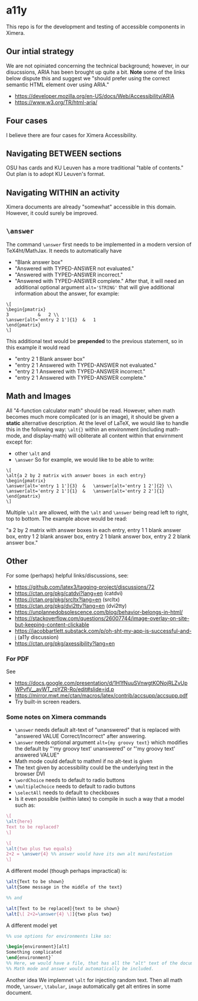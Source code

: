 # a11y

This repo is for the development and testing of accessible components in Ximera.


## Our intial strategy

We are not opiniated concerning the technical background; however, in our disucssions, ARIA has been brought up quite a bit. **Note** some of the links below dispute this and suggest we "should prefer using the correct semantic HTML element over using ARIA."
- https://developer.mozilla.org/en-US/docs/Web/Accessibility/ARIA
- https://www.w3.org/TR/html-aria/


## Four cases

I believe there are four cases for Ximera Accessibility.

## Navigating BETWEEN sections

OSU has cards and KU Leuven has a more traditional "table of contents." Out plan is to adopt KU Leuven's format.

## Navigating WITHIN an activity

Ximera documents are already "somewhat" accessible in this domain. However, it could surely be improved.

## `\answer`

The command `\answer` first needs to be implemented in a modern version of TeX4ht/MathJax.
It needs to automatically have
- "Blank answer box"
- "Answered with TYPED-ANSWER not evaluated."
- "Answered with TYPED-ANSWER incorrect."
- "Answered with TYPED-ANSWER complete."
After that, it will need an additional optional argument `alt='STRING'` that will give
additional information about the answer, for example:
```
\[
\begin{pmatrix}
3           &   2 \\
\answer[alt='entry 2 1']{1}  &   1
\end{pmatrix}
\]

```
This additional text would be **prepended** to the previous statement, so in this example it would read
- "entry 2 1 Blank answer box"
- "entry 2 1 Answered with TYPED-ANSWER not evaluated."
- "entry 2 1 Answered with TYPED-ANSWER incorrect."
- "entry 2 1 Answered with TYPED-ANSWER complete."

## Math and Images

All "4-function calculator math" should be read. However, when math becomes much more complicated (or is an image), it should be given a **static** alternative description.
At the level of LaTeX, we would like to handle this in the following way: `\alt{}` within an environment (including math-mode, and display-math) will obliterate all content within that envirnment except for:
- other `\alt` and
- `\answer`
So for example, we would like to be able to write:
```
\[
\alt{a 2 by 2 matrix with answer boxes in each entry}
\begin{pmatrix}
\answer[alt='entry 1 1']{3}  &   \answer[alt='entry 1 2']{2} \\
\answer[alt='entry 2 1']{1}  &   \answer[alt='entry 2 2']{1}
\end{pmatrix}
\]
```
Multiple `\alt` are allowed, with the `\alt` and `\answer` being read left to right, top to bottom. The example above would be read:

"a 2 by 2 matrix with answer boxes in each entry, entry 1 1 blank answer box, entry 1 2 blank answer box, entry 2 1 blank answer box, entry 2 2 blank answer box."




## Other 

For some (perhaps) helpful links/discussions, see:

* https://github.com/latex3/tagging-project/discussions/72
* https://ctan.org/pkg/catdvi?lang=en  (catdvi)
* https://ctan.org/pkg/srcltx?lang=en  (srcltx)
* https://ctan.org/pkg/dvi2tty?lang=en (dvi2tty)
* https://unplannedobsolescence.com/blog/behavior-belongs-in-html/
* https://stackoverflow.com/questions/26007744/image-overlay-on-site-but-keeping-content-clickable
* https://jacobbartlett.substack.com/p/oh-sht-my-app-is-successful-and-i (a11y discussion)
* https://ctan.org/pkg/axessibility?lang=en
### For PDF

See
* https://docs.google.com/presentation/d/1H1fNuuSVnwgtKONojRLZvUpWPvfV__avWT_rpYZR-Ro/edit#slide=id.p
* https://mirror.mwt.me/ctan/macros/latex/contrib/accsupp/accsupp.pdf
* Try built-in screen readers.

### Some notes on Ximera commands

* `\answer` needs default alt-text of "unanswered" that is replaced with "answered VALUE Correct/Incorrect" after answering.
* `\answer` needs optional argument `alt={my groovy text}` which modifies the default by "'my groovy text' unanswered" or "'my groovy text' answered VALUE"
* Math mode could default to mathml if no alt-text is given
* The text given by accessibility could be the underlying text in the browser DVI
* `\wordChoice` needs to default to radio buttons
* `\multipleChoice` needs to default to radio buttons
* `\selectAll` needs to default to checkboxes
* Is it even possible (within latex) to compile in such a way that a model such as:
```latex
\[
\alt{here}
Text to be replaced?
\]

\[
\alt{two plus two equals}
2+2 = \answer{4} %% answer would have its own alt manifestation
\]
```
A different model (though perhaps impractical) is:
```latex
\alt{Text to be shown}
\alt{Some message in the middle of the text}

%% and

\alt[Text to be replaced]{text to be shown}
\alt[\[ 2+2=\answer{4} \]]{two plus two}
```

A different model yet
```latex
%% use options for environments like so:

\begin{environment}[alt]
Something complicated
\end{environment}`
%% Here, we would have a file, that has all the "alt" text of the document.
%% Math mode and answer would automatically be included.
```

Another idea
We implemnet `\alt` for injecting random text. Then all math mode, `\answer`, `\tabular`, `image`
automatically get alt entires in some document.

